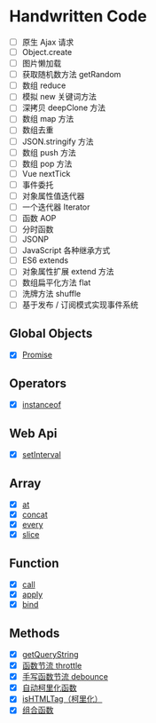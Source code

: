 # Handwritten Code

- [ ] 原生 Ajax 请求
- [ ] Object.create
- [ ] 图片懒加载
- [ ] 获取随机数方法 getRandom
- [ ] 数组 reduce
- [ ] 模拟 new 关键词方法
- [ ] 深拷贝 deepClone 方法
- [ ] 数组 map 方法
- [ ] 数组去重
- [ ] JSON.stringify 方法
- [ ] 数组 push 方法
- [ ] 数组 pop 方法
- [ ] Vue nextTick
- [ ] 事件委托
- [ ] 对象属性值迭代器
- [ ] 一个迭代器 Iterator
- [ ] 函数 AOP
- [ ] 分时函数
- [ ] JSONP
- [ ] JavaScript 各种继承方式
- [ ] ES6 extends
- [ ] 对象属性扩展 extend 方法
- [ ] 数组扁平化方法 flat
- [ ] 洗牌方法 shuffle
- [ ] 基于发布 / 订阅模式实现事件系统

## Global Objects

- [x] [Promise](./global-objects/Promise.js)

## Operators

- [x] [instanceof](./operators/instanceof.js)

## Web Api

- [x] [setInterval](./web-api/setInterval.js)

## Array

- [x] [at](./array/at.js)
- [x] [concat](./array/concat.js)
- [x] [every](./array/every.js)
- [x] [slice](./array/slice.js)

## Function

- [x] [call](./function/call.js)
- [x] [apply](./function/apply.js)
- [x] [bind](./function/bind.js)

## Methods

- [x] [getQueryString](./methods/getQueryString.js)
- [x] [函数节流 throttle](./methods/throttle.js)
- [x] [手写函数节流 debounce](./methods/debounce.js)
- [x] [自动柯里化函数](./methods/currying.js)
- [x] [isHTMLTag（柯里化）](./methods/isHTMLTag.js)
- [x] [组合函数](./methods/compose.js)
